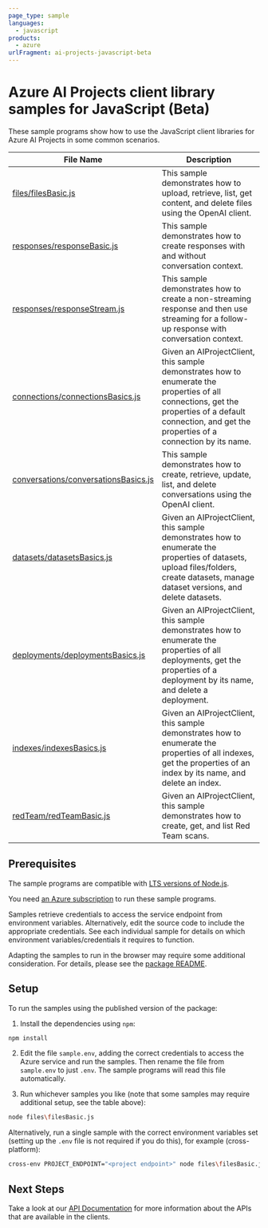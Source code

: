```yaml
---
page_type: sample
languages:
  - javascript
products:
  - azure
urlFragment: ai-projects-javascript-beta
---
```


# Azure AI Projects client library samples for JavaScript (Beta)

These sample programs show how to use the JavaScript client libraries for Azure AI Projects in some common scenarios.

| **File Name**                                                             | **Description**                                                                                                                                                                                        |
| ------------------------------------------------------------------------- | ------------------------------------------------------------------------------------------------------------------------------------------------------------------------------------------------------ |
| [files/filesBasic.js][files_filesbasic]                                   | This sample demonstrates how to upload, retrieve, list, get content, and delete files using the OpenAI client.                                                                                         |
| [responses/responseBasic.js][responses_responsebasic]                     | This sample demonstrates how to create responses with and without conversation context.                                                                                                                |
| [responses/responseStream.js][responses_responsestream]                   | This sample demonstrates how to create a non-streaming response and then use streaming for a follow-up response with conversation context.                                                             |
| [connections/connectionsBasics.js][connections_connectionsbasics]         | Given an AIProjectClient, this sample demonstrates how to enumerate the properties of all connections, get the properties of a default connection, and get the properties of a connection by its name. |
| [conversations/conversationsBasics.js][conversations_conversationsbasics] | This sample demonstrates how to create, retrieve, update, list, and delete conversations using the OpenAI client.                                                                                      |
| [datasets/datasetsBasics.js][datasets_datasetsbasics]                     | Given an AIProjectClient, this sample demonstrates how to enumerate the properties of datasets, upload files/folders, create datasets, manage dataset versions, and delete datasets.                   |
| [deployments/deploymentsBasics.js][deployments_deploymentsbasics]         | Given an AIProjectClient, this sample demonstrates how to enumerate the properties of all deployments, get the properties of a deployment by its name, and delete a deployment.                        |
| [indexes/indexesBasics.js][indexes_indexesbasics]                         | Given an AIProjectClient, this sample demonstrates how to enumerate the properties of all indexes, get the properties of an index by its name, and delete an index.                                    |
| [redTeam/redTeamBasic.js][redteam_redteambasic]                           | Given an AIProjectClient, this sample demonstrates how to create, get, and list Red Team scans.                                                                                                        |

## Prerequisites

The sample programs are compatible with [LTS versions of Node.js](https://github.com/nodejs/release#release-schedule).

You need [an Azure subscription][freesub] to run these sample programs.

Samples retrieve credentials to access the service endpoint from environment variables. Alternatively, edit the source code to include the appropriate credentials. See each individual sample for details on which environment variables/credentials it requires to function.

Adapting the samples to run in the browser may require some additional consideration. For details, please see the [package README][package].

## Setup

To run the samples using the published version of the package:

1. Install the dependencies using `npm`:

```bash
npm install
```

2. Edit the file `sample.env`, adding the correct credentials to access the Azure service and run the samples. Then rename the file from `sample.env` to just `.env`. The sample programs will read this file automatically.

3. Run whichever samples you like (note that some samples may require additional setup, see the table above):

```bash
node files\filesBasic.js
```

Alternatively, run a single sample with the correct environment variables set (setting up the `.env` file is not required if you do this), for example (cross-platform):

```bash
cross-env PROJECT_ENDPOINT="<project endpoint>" node files\filesBasic.js
```

## Next Steps

Take a look at our [API Documentation][apiref] for more information about the APIs that are available in the clients.

[files_filesbasic]: https://github.com/Azure/azure-sdk-for-js/blob/main/sdk/ai/ai-projects/samples/v2-beta/javascript/files/filesBasic.js
[responses_responsebasic]: https://github.com/Azure/azure-sdk-for-js/blob/main/sdk/ai/ai-projects/samples/v2-beta/javascript/responses/responseBasic.js
[responses_responsestream]: https://github.com/Azure/azure-sdk-for-js/blob/main/sdk/ai/ai-projects/samples/v2-beta/javascript/responses/responseStream.js
[connections_connectionsbasics]: https://github.com/Azure/azure-sdk-for-js/blob/main/sdk/ai/ai-projects/samples/v2-beta/javascript/connections/connectionsBasics.js
[conversations_conversationsbasics]: https://github.com/Azure/azure-sdk-for-js/blob/main/sdk/ai/ai-projects/samples/v2-beta/javascript/conversations/conversationsBasics.js
[datasets_datasetsbasics]: https://github.com/Azure/azure-sdk-for-js/blob/main/sdk/ai/ai-projects/samples/v2-beta/javascript/datasets/datasetsBasics.js
[deployments_deploymentsbasics]: https://github.com/Azure/azure-sdk-for-js/blob/main/sdk/ai/ai-projects/samples/v2-beta/javascript/deployments/deploymentsBasics.js
[indexes_indexesbasics]: https://github.com/Azure/azure-sdk-for-js/blob/main/sdk/ai/ai-projects/samples/v2-beta/javascript/indexes/indexesBasics.js
[redteam_redteambasic]: https://github.com/Azure/azure-sdk-for-js/blob/main/sdk/ai/ai-projects/samples/v2-beta/javascript/redTeam/redTeamBasic.js
[apiref]: https://learn.microsoft.com/javascript/api/@azure/ai-projects
[freesub]: https://azure.microsoft.com/free/
[package]: https://github.com/Azure/azure-sdk-for-js/tree/main/sdk/ai/ai-projects/README.md
